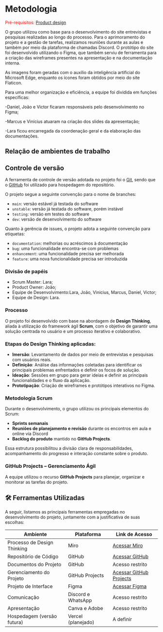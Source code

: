 
# Metodologia

<span style="color:red">Pré-requisitos: <a href="03-Product-design.md"> Product design</a></span>

O grupo utilizou como base para o desenvolvimento do site entrevistas e pesquisas realizadas ao longo do processo. Para o aprimoramento do projeto e a gestão de tarefas, realizamos reuniões durante as aulas e também por meio da plataforma de chamadas Discord. O protótipo do site foi desenvolvido utilizando o Figma, que também serviu de ferramenta para a criação das wireframes presentes na apresentação e na documentação interna.

As imagens foram geradas com o auxílio da inteligência artificial do Microsoft Edge, enquanto os ícones foram obtidos por meio do site Flaticon.

Para uma melhor organização e eficiência, a equipe foi dividida em funções específicas:

-Daniel, João e Victor ficaram responsáveis pelo desenvolvimento no Figma;

-Marcus e Vinícius atuaram na criação dos slides da apresentação;

-Lara ficou encarregada da coordenação geral e da elaboração das documentações.


## Relação de ambientes de trabalho




## Controle de versão

A ferramenta de controle de versão adotada no projeto foi o [Git](https://git-scm.com/), sendo que o [GitHub](https://github.com) foi utilizado para hospedagem do repositório.

O projeto segue a seguinte convenção para o nome de branches:

- `main`: versão estável já testada do software
- `unstable`: versão já testada do software, porém instável
- `testing`: versão em testes do software
- `dev`: versão de desenvolvimento do software

Quanto à gerência de issues, o projeto adota a seguinte convenção para etiquetas:

- `documentation`: melhorias ou acréscimos à documentação
- `bug`: uma funcionalidade encontra-se com problemas
- `enhancement`: uma funcionalidade precisa ser melhorada
- `feature`: uma nova funcionalidade precisa ser introduzida

###  Divisão de papéis

- Scrum Master: Lara;
- Product Owner: João;
- Equipe de Desenvolvimento:Lara, João, Vinicius, Marcus, Daniel, Victor;
- Equipe de Design: Lara.

### Processo

O projeto foi desenvolvido com base na abordagem de **Design Thinking**, aliada à utilização do framework ágil **Scrum**, com o objetivo de garantir uma solução centrada no usuário e um processo iterativo e colaborativo.

### Etapas do Design Thinking aplicadas:

- **Imersão**: Levantamento de dados por meio de entrevistas e pesquisas com usuários reais.
- **Definição**: Análise das informações coletadas para identificar os principais problemas enfrentados e definir os focos de solução.
- **Ideação**: Sessões em grupo para gerar ideias e definir as principais funcionalidades e o fluxo da aplicação.
- **Prototipação**: Criação de wireframes e protótipos interativos no Figma.

### Metodologia Scrum

Durante o desenvolvimento, o grupo utilizou os principais elementos do Scrum:

- **Sprints semanais**
- **Reuniões de planejamento e revisão** durante os encontros em aula e online via Discord
- **Backlog do produto** mantido no **GitHub Projects**.

Essa estrutura possibilitou a divisão clara de responsabilidades, acompanhamento do progresso e interação constante sobre o produto.

### GitHub Projects – Gerenciamento Ágil

A equipe utilizou o recurso **GitHub Projects** para planejar, organizar e monitorar as tarefas do projeto. 

## 🛠️ Ferramentas Utilizadas

A seguir, listamos as principais ferramentas empregadas no desenvolvimento do projeto, juntamente com a justificativa de suas escolhas:

| Ambiente                    | Plataforma           | Link de Acesso                                                                 |
|-----------------------------|----------------------|--------------------------------------------------------------------------------|
| Processo de Design Thinking | Miro                 | [Acessar Miro](COLE_O_LINK_AQUI)                                              |
| Repositório de Código       | GitHub               | [Acessar GitHub](COLE_O_LINK_AQUI)                                            |
| Documentos do Projeto       | GitHub               | Acesso restrito                                                                |
| Gerenciamento do Projeto    | GitHub Projects      | [Acessar GitHub Projects](COLE_O_LINK_AQUI)                                   |
| Projeto de Interface        | Figma                | [Acessar Figma](https://www.figma.com/board/2tmkT9fVC38qIzAfGyp0mu/procastina%C3%A7%C3%A3o?node-id=0-1) |
| Comunicação                 | Discord e WhatsApp   | Acesso restrito                                                                |
| Apresentação                | Canva e Adobe        | Acesso restrito                                                                |
| Hospedagem (versão futura)  | Vercel (planejado)   | A definir                                                                      |

